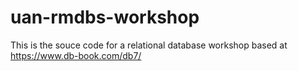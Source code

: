 # uan-rmdbs-workshop
This is the souce code for a relational database workshop based at https://www.db-book.com/db7/
